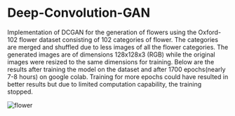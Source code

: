 # Deep-Convolution-GAN
Implementation of DCGAN for the generation of flowers using the Oxford-102 flower dataset consisting of 102 categories of flower. The categories are merged and shuffled due to less images of all the flower categories.
The generated images are of dimensions 128x128x3 (RGB) while the original images were resized to the same dimensions for training. 
Below are the results after training the model on the dataset and after 1700 epochs(nearly 7-8 hours) on google colab. Training for more epochs could have resulted in better results but due to limited computation capability, the training stopped.

![flower](https://github.com/Akhilesh64/Florum-Ipsum-DCGAN/blob/master/GAN(final).gif)

